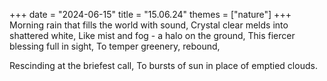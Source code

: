 +++
date = "2024-06-15"
title = "15.06.24"
themes = ["nature"]
+++
Morning rain that fills the world with sound,
Crystal clear melds into shattered white,
Like mist and fog - a halo on the ground,
This fiercer blessing full in sight,
To temper greenery, rebound,

Rescinding at the briefest call,
To bursts of sun in place of emptied clouds.
